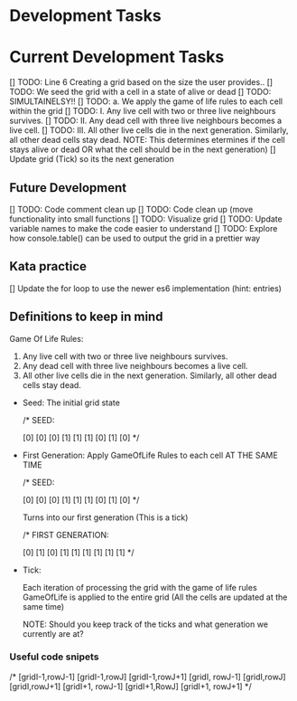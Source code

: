 # Development Tasks

# Current Development Tasks

[] TODO: Line 6 Creating a grid based on the size the user provides..
[] TODO: We seed the grid with a cell in a state of alive or dead
[] TODO: SIMULTAINELSY!! 
  [] TODO: a. We apply the game of life rules to each cell within the grid
    [] TODO: I. Any live cell with two or three live neighbours survives.
    [] TODO: II. Any dead cell with three live neighbours becomes a live cell.
    [] TODO: III. All other live cells die in the next generation. Similarly, all other dead cells stay dead.
      NOTE: This determines etermines if the cell stays alive or dead OR what the cell should be in the next generation)
    [] Update grid (Tick) so its the next generation
    
## Future Development

[] TODO: Code comment clean up
[] TODO: Code clean up (move functionality into small functions
[] TODO: Visualize grid
[] TODO: Update variable names to make the code easier to understand
[] TODO: Explore how console.table() can be used to output the grid in a prettier way

## Kata practice

[] Update the for loop to use the newer es6 implementation (hint: entries)

## Definitions to keep in mind

Game Of Life Rules:

1. Any live cell with two or three live neighbours survives.
2. Any dead cell with three live neighbours becomes a live cell.
3. All other live cells die in the next generation. Similarly, all other dead cells stay dead.

* Seed: The initial grid state
  
    /*
    SEED:
    
    [0] [0] [0]
    [1] [1] [1]
    [0] [1] [0] 
    */
    
* First Generation: Apply GameOfLife Rules to each cell AT THE SAME TIME

    /*
    SEED:
    
    [0] [0] [0]
    [1] [1] [1]
    [0] [1] [0] 
    */
    
    Turns into our first generation (This is a tick)
    
    /*
    FIRST GENERATION:
    
    [0] [1] [0]
    [1] [1] [1]
    [1] [1] [1] 
    */
    
* Tick: 

  Each iteration of processing the grid with the game of life rules
  GameOfLife is applied to the entire grid (All the cells are updated at the same time)
  
  NOTE: Should you keep track of the ticks and what generation we currently are at?

<!-- 
  [0] [0] [0]
  [1] [1] [1]
  [0] [1] [0] 
-->


### Useful code snipets 

/* [gridI-1,rowJ-1] [gridI-1,rowJ] [gridI-1,rowJ+1]
   [gridI, rowJ-1] [gridI,rowJ] [gridI,rowJ+1]
   [gridI+1, rowJ-1] [gridI+1,RowJ] [gridI+1, rowJ+1]
*/